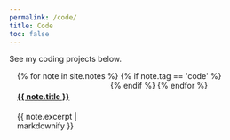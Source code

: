 ```yaml
---
permalink: /code/
title: Code
toc: false
---
```


See my coding projects below.

<div class="grid flex">
  {% for note in site.notes %}
    {% if note.tag == 'code' %}
     <div class="notes-item {{ note.tag }}">
        <a class="notes-link" data-toggle="modal" href="{{ site.url }}/{{ note.url }}">
          <h4>{{ note.title }}</h4>
        </a>
        <p> {{ note.excerpt | markdownify }}</p>
     </div>
     {% endif %}
  {% endfor %}
</div>

<style>
    /* Styles for grid elements */
    .flex {
        display: flex;
        flex-wrap: wrap;
        justify-content: flex-start;
        align-content: flex-start;
        flex-direction: row;
        align-items: flex-start;
        padding-left: 1em;
    }
    .notes-item {
        max-width: 12em;
    }
</style>
